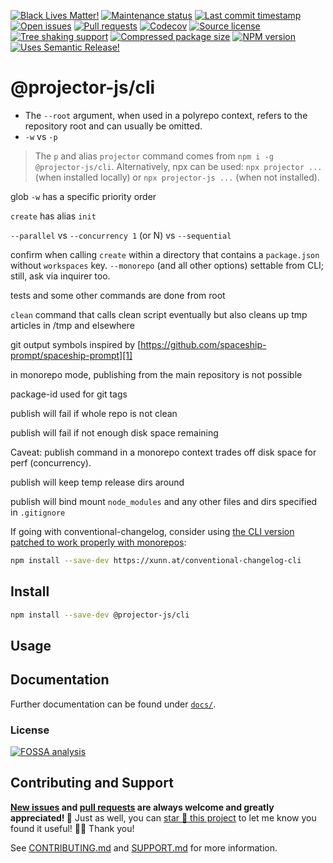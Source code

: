 <!-- prettier-ignore-start -->

<!-- badges-start -->

[![Black Lives Matter!][badge-blm]][link-blm]
[![Maintenance status][badge-maintenance]][link-repo]
[![Last commit timestamp][badge-last-commit]][link-repo]
[![Open issues][badge-issues]][link-issues]
[![Pull requests][badge-pulls]][link-pulls]
[![Codecov][badge-codecov]][link-codecov]
[![Source license][badge-license]][link-license]
[![Tree shaking support][badge-tree-shaking]][link-bundlephobia]
[![Compressed package size][badge-size]][link-bundlephobia]
[![NPM version][badge-npm]][link-npm]
[![Uses Semantic Release!][badge-semantic-release]][link-semantic-release]

<!-- badges-end -->

<!-- prettier-ignore-end -->

# @projector-js/cli

<!-- TODO -->

- The `--root` argument, when used in a polyrepo context, refers to the
  repository root and can usually be omitted.
- `-w` vs `-p`

> The `p` and alias `projector` command comes from `npm i -g @projector-js/cli`.
> Alternatively, npx can be used: `npx projector ...` (when installed locally)
> or `npx projector-js ...` (when not installed).

glob `-w` has a specific priority order

`create` has alias `init`

`--parallel` vs `--concurrency 1` (or N) vs `--sequential`

confirm when calling `create` within a directory that contains a `package.json`
without `workspaces` key. `--monorepo` (and all other options) settable from
CLI; still, ask via inquirer too.

tests and some other commands are done from root

`clean` command that calls clean script eventually but also cleans up tmp
articles in /tmp and elsewhere

git output symbols inspired by
[https://github.com/spaceship-prompt/spaceship-prompt][1]

in monorepo mode, publishing from the main repository is not possible

package-id used for git tags

publish will fail if whole repo is not clean

publish will fail if not enough disk space remaining

Caveat: publish command in a monorepo context trades off disk space for perf
(concurrency).

publish will keep temp release dirs around

publish will bind mount `node_modules` and any other files and dirs specified in
`.gitignore`

If going with conventional-changelog, consider using [the CLI version patched to
work properly with monorepos][2]:

```bash
npm install --save-dev https://xunn.at/conventional-changelog-cli
```

## Install

```bash
npm install --save-dev @projector-js/cli
```

## Usage

<!-- TODO -->

## Documentation

Further documentation can be found under [`docs/`][docs].

### License

[![FOSSA analysis][badge-fossa]][link-fossa]

## Contributing and Support

**[New issues][choose-new-issue] and [pull requests][pr-compare] are always
welcome and greatly appreciated! 🤩** Just as well, you can [star 🌟 this
project][link-repo] to let me know you found it useful! ✊🏿 Thank you!

See [CONTRIBUTING.md][contributing] and [SUPPORT.md][support] for more
information.

[badge-blm]: https://api.ergodark.com/badges/blm 'Join the movement!'
[link-blm]: https://secure.actblue.com/donate/ms_blm_homepage_2019
[badge-maintenance]:
  https://img.shields.io/maintenance/active/2022
  'Is this package maintained?'
[link-repo]: https://github.com/xunnamius/projector
[badge-last-commit]:
  https://img.shields.io/github/last-commit/xunnamius/projector
  'Latest commit timestamp'
[badge-issues]:
  https://img.shields.io/github/issues/Xunnamius/projector
  'Open issues'
[link-issues]: https://github.com/Xunnamius/projector/issues?q=
[badge-pulls]:
  https://img.shields.io/github/issues-pr/xunnamius/projector
  'Open pull requests'
[link-pulls]: https://github.com/xunnamius/projector/pulls
[badge-codecov]:
  https://codecov.io/gh/Xunnamius/projector/branch/main/graph/badge.svg?token=HWRIOBAAPW
  'Is this package well-tested?'
[link-codecov]: https://codecov.io/gh/Xunnamius/projector
[badge-license]:
  https://img.shields.io/npm/l/@projector-js/cli
  "This package's source license"
[link-license]: https://github.com/Xunnamius/projector/blob/main/LICENSE
[badge-fossa]:
  https://app.fossa.com/api/projects/custom%2B27276%2Fgit%40github.com%3AXunnamius%2Fprojector.git.svg?type=large
  "Analysis of this package's license obligations"
[link-fossa]:
  https://app.fossa.com/projects/custom+27276%2Fgit@github.com:Xunnamius%2Fprojector.git
[badge-npm]:
  https://api.ergodark.com/badges/npm-pkg-version/@projector-js/cli
  'Install this package using npm or yarn!'
[link-npm]: https://www.npmjs.com/package/@projector-js/cli
[badge-semantic-release]:
  https://img.shields.io/badge/%20%20%F0%9F%93%A6%F0%9F%9A%80-semantic--release-e10079.svg
  'This repo practices continuous integration and deployment!'
[link-semantic-release]: https://github.com/semantic-release/semantic-release
[badge-size]: https://badgen.net/bundlephobia/minzip/@projector-js/cli
[badge-tree-shaking]:
  https://badgen.net/bundlephobia/tree-shaking/@projector-js/cli
  'Is this package optimized for Webpack?'
[link-bundlephobia]:
  https://bundlephobia.com/result?p=@projector-js/cli
  'Package size (minified and gzipped)'
[package-json]: package.json
[docs]: docs
[choose-new-issue]: https://github.com/xunnamius/projector/issues/new/choose
[pr-compare]: https://github.com/xunnamius/projector/compare
[contributing]: /CONTRIBUTING.md
[support]: /.github/SUPPORT.md
[1]: https://github.com/spaceship-prompt/spaceship-prompt
[2]: https://github.com/conventional-changelog/conventional-changelog/pull/865
